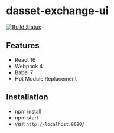 # dasset-exchange-ui
[![Build Status](https://travis-ci.org/rwieruch/minimal-react-webpack-babel-setup.svg?branch=master)](https://travis-ci.org/rwieruch/minimal-react-webpack-babel-setup) 
## Features

* React 16
* Webpack 4
* Babel 7
* Hot Module Replacement

## Installation

* npm install
* npm start
* visit `http://localhost:8080/`
